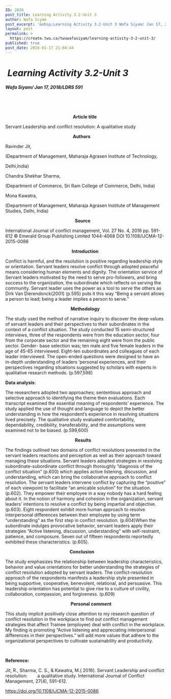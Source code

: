 ```yaml
---
ID: 2830
post_title: Learning Activity 3.2-Unit 3
author: Wafa Siyam
post_excerpt: '&nbsp;Learning Activity 3.2-Unit 3 Wafa Siyam/ Jan 17, 2018/LDRS 591 &nbsp; &nbsp; &nbsp; &nbsp; &nbsp; &nbsp; &nbsp; &nbsp; &nbsp; &nbsp; &nbsp; &nbsp; &nbsp; &nbsp; &nbsp; &nbsp; &nbsp; &nbsp; &nbsp; &nbsp; &nbsp; &nbsp; &nbsp; &nbsp; &nbsp; &nbsp; &nbsp; &nbsp; &nbsp; &nbsp; &nbsp; &nbsp; &nbsp; &nbsp; Article title Servant Leadership and conflict resolution: A qualitative study &nbsp; &hellip; <p><a href="https://create.twu.ca/twuwafasiyam/learning-activity-3-2-unit-3/">Continue reading<span> "Learning Activity 3.2-Unit 3"</span></a></p>'
layout: post
permalink: >
  https://create.twu.ca/twuwafasiyam/learning-activity-3-2-unit-3/
published: true
post_date: 2018-01-17 21:04:44
---
```

<h1><strong><em> Learning Activity 3.2-Unit 3</em></strong></h1>

<strong><em>Wafa Siyam/ Jan 17, 2018/LDRS 591</em></strong>

&nbsp;

&nbsp;

<strong>                                                                Article title</strong>

Servant Leadership and conflict resolution: A qualitative study

<strong>                                                                Authors</strong>

Ravinder Jit,

(Department of Management, Maharaja Agrasen Institute of Technology,

Delhi,India)

Chandra Shekhar Sharma,

(Department of Commerce, Sri Ram College of Commerce, Delhi, India)

Mona Kawatra,

(Department of Management, Maharaja Agrasen Institute of Management Studies, Delhi, India)

<strong>                                                                  Source</strong>

International Journal of conflict management, Vol. 27 No. 4, 2016 pp. 591-612 © Emerald Group Publishing Limited 1044-4068 DOI 10.1108/IJCMA-12-2015-0086

<strong>                                                               Introduction</strong>

Conflict is harmful, and the resolution is positive regarding leadership style or orientation. Servant leaders resolve conflict through adopted peaceful means considering human elements and dignity. The orientation service of Servant leaders motivated by the need to serve pro-followers, and bring success to the organization, the subordinate which reflects on serving the community. Servant leader uses the power as a tool to serve the others as Dirk Van Dierendonck(2001) (p.595) puts it this way “Being a servant allows a person to lead; being a leader implies a person to serve.”

<strong>                                                              Methodology</strong>

The study used the method of narrative inquiry to discover the deep values of servant leaders and their perspectives to their subordinates in the context of a conflict situation. The study conducted 15 semi-structured interviews, three of the respondents were from the education sector, four from the corporate sector and the remaining eight were from the public sector. Gender- base selection was; ten male and five female leaders in the age of 45-65 interviewed. Eight-ten subordinates and colleagues of each leader interviewed. The open-ended questions were designed to have an in-depth understanding of leaders ‘personal experiences, and their perspectives regarding situations suggested by scholars with experts in qualitative research methods. (p.597,598)

<strong>Data analysis</strong>:

The researchers adopted two approaches; sententious approach and selective approach to identifying the theme then evaluations. Each transcript examined the essential meaning of respondents’ experience. The study applied the use of thought and language to depict the better understanding in how the respondent’s experience in resolving situations lived precisely. The qualitative study evaluated comfortability, dependability, credibility, transferability, and the assumptions were examined not to be biased. (p.599,600)

<strong>                                                                  Results</strong>

The findings outlined two domains of conflict resolutions presented in the servant leaders reactions and perception as well as their approach toward managing these situations. Servant leaders adopted strategies in resolving subordinate-subordinate conflict through thoroughly “diagnosis of the conflict situation” (p.600) which applies active listening, discussion, and understanding, which can bring the collaborative approach to conflict resolution. The servant leaders intervene conflict by capturing the “positive” of each viewpoint to facilitate “an amicable solution” for the situation. (p.602). They empower their employee in a way nobody has a hard feeling about it. In the notion of harmony and cohesion in the organization, servant leaders’ intentions to resolve a conflict by being impartial and objective. (p.603). Eight respondent exhibit more human approach to resolve interpersonal differences between their employee by using term “understanding” as the first step in conflict resolution. (p.604)When the subordinate indulges provocative behavior, servant leaders apply their strategies “Active listening, discussion, understanding” with self-restraint, patience, and composure. Seven out of fifteen respondents reportedly exhibited these characteristics. (p.605).

<strong>                                                             Conclusion</strong>

The study emphasizes the relationship between leadership characteristics, behavior and value orientations for better understanding the strategies of conflict resolution adopted by servant leaders. The conflict-resolution approach of the respondents manifests a leadership style presented in being supportive, cooperative, benevolent, relational, and persuasive. This leadership orientation has potential to give rise to a culture of civility, collaboration, compassion, and forgiveness. (p.609)

<strong>                                                              Personal comment</strong>

This study implicit positively close attention to my research question of conflict resolution in the workplace to find out conflict management strategies that affect Trainee (employee) deal with conflict in the workplace. My finding is promoting “Active listening and appreciating interpersonal differences in their perspectives.” will add more values that adhere to the organizational perspectives to cultivate sustainability and productivity.

&nbsp;

<strong>Reference: </strong>

Jit, R., Sharma, C. S., &amp; Kawatra, M.( 2016). Servant Leadership and conflict resolution:        a qualitative study. International Journal of Conflict Management, 27(4), 591-612.

<a href="https://doi.org/10.1108/IJCMA-12-2015-0086">https://doi.org/10.1108/IJCMA-12-2015-0086</a>

&nbsp;